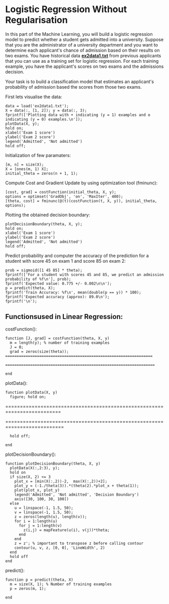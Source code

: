 # Logistic Regression Without Regularisation

In this part of the Machine Learning, you will build a logistic regression model to predict whether a student gets admitted into a university. Suppose that you are the administrator of a university department and you want to determine each applicant's chance of admission based on their results on two exams. You have historical data [**ex2data1.txt**](https://github.com/sanket1012/Coursera-Machine-Learning/blob/master/Excercise%202-%20Logistic%20Regression/ex2data1.txt) from previous applicants that you can use as a training set for logistic regression. For each training example, you have the applicant's scores on two exams and the admissions decision.

Your task is to build a classification model that estimates an applicant's probability of admission based the scores from those two exams.

First lets visualise the data:

    data = load('ex2data1.txt');
    X = data(:, [1, 2]); y = data(:, 3);
    fprintf(['Plotting data with + indicating (y = 1) examples and o indicating (y = 0) examples.\n']);
    plotData(X, y);
    hold on;
    xlabel('Exam 1 score')
    ylabel('Exam 2 score')
    legend('Admitted', 'Not admitted')
    hold off;

Initialization of few paramaters:

    [m, n] = size(X);
    X = [ones(m, 1) X];
    initial_theta = zeros(n + 1, 1);

Compute Cost and Gradient Update by using optimization tool (fminunc):

    [cost, grad] = costFunction(initial_theta, X, y);
    options = optimset('GradObj', 'on', 'MaxIter', 400);
    [theta, cost] = fminunc(@(t)(costFunction(t, X, y)), initial_theta, options);
    
Plotting the obtained decision boundary:

    plotDecisionBoundary(theta, X, y);
    hold on;
    xlabel('Exam 1 score')
    ylabel('Exam 2 score')
    legend('Admitted', 'Not admitted')
    hold off;
    
Predict probability and computer the accuracy of the prediction for a student with score 45 on exam 1 and score 85 on exam 2:

    prob = sigmoid([1 45 85] * theta);
    fprintf(['For a student with scores 45 and 85, we predict an admission probability of %f\n'], prob);
    fprintf('Expected value: 0.775 +/- 0.002\n\n');
    p = predict(theta, X);
    fprintf('Train Accuracy: %f\n', mean(double(p == y)) * 100);
    fprintf('Expected accuracy (approx): 89.0\n');
    fprintf('\n');

##  Functionsused in Linear Regression:

costFunction():

    function [J, grad] = costFunction(theta, X, y)
      m = length(y); % number of training examples
      J = 0;
      grad = zeros(size(theta));
    =================================================================
    
    ==================================================================
    
    end
    
plotData():

    function plotData(X, y)
      figure; hold on;
=========================================================================

==========================================================================

      hold off;

    end
    
plotDecisionBoundary():

    function plotDecisionBoundary(theta, X, y)
      plotData(X(:,2:3), y);
      hold on
      if size(X, 2) <= 3
        plot_x = [min(X(:,2))-2,  max(X(:,2))+2];
        plot_y = (-1./theta(3)).*(theta(2).*plot_x + theta(1));
        plot(plot_x, plot_y)
        legend('Admitted', 'Not admitted', 'Decision Boundary')
        axis([30, 100, 30, 100])
      else
        u = linspace(-1, 1.5, 50);
        v = linspace(-1, 1.5, 50);
        z = zeros(length(u), length(v));
        for i = 1:length(u)
          for j = 1:length(v)
            z(i,j) = mapFeature(u(i), v(j))*theta;
          end
        end
        z = z'; % important to transpose z before calling contour
        contour(u, v, z, [0, 0], 'LineWidth', 2)
      end
      hold off
    end
    
predict():

    function p = predict(theta, X)
      m = size(X, 1); % Number of training examples
      p = zeros(m, 1);
      
    end
